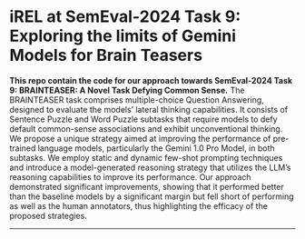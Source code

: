 # iREL at SemEval-2024 Task 9: Exploring the limits of Gemini Models for Brain Teasers

**This repo contain the code for our approach towards SemEval-2024 Task 9: BRAINTEASER: A Novel Task Defying Common Sense.** The BRAINTEASER task comprises multiple-choice Question Answering, designed to evaluate the models’ lateral thinking capabilities. It consists of Sentence Puzzle and Word Puzzle subtasks that require models to defy default common-sense associations and exhibit unconventional thinking. We propose a unique strategy aimed at improving the performance of pre-trained language models, particularly the Gemini 1.0 Pro Model, in both subtasks. We employ static and dynamic few-shot prompting techniques and introduce a model-generated reasoning strategy that utilizes the LLM’s reasoning capabilities to improve its performance. Our approach demonstrated significant improvements, showing that it performed better than the baseline models by a significant margin but fell short of performing as well as the human annotators, thus highlighting the efficacy of the proposed strategies.

---
